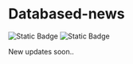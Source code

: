 # Databased-news
![Static Badge](https://img.shields.io/badge/python-for?style=flat-square&label=Databased&labelColor=yellow&color=red)
![Static Badge](https://img.shields.io/badge/soon!-for?style=flat-square&label=release&labelColor=red&color=yellow)

New updates soon..
